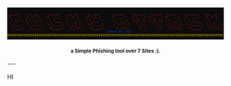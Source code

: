 ![Img](https://raw.githubusercontent.com/u7k1/DuckyAttack/main/img.png?token=GHSAT0AAAAAACHAM7ZRTKPM27GQHJVV32KGZHRH2YA)
<p align="center"><b><small>a Simple Phishing tool over 7 Sites :).</small></b></p>
---

HI
